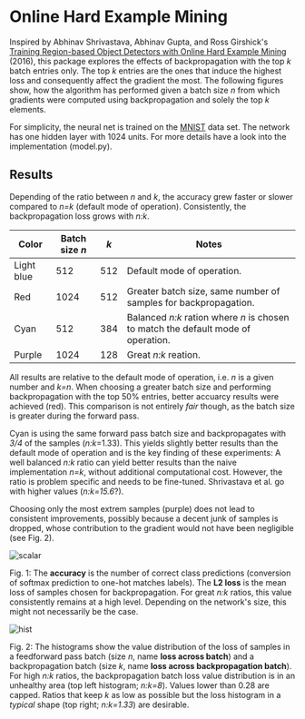 # Online Hard Example Mining
Inspired by Abhinav Shrivastava, Abhinav Gupta, and Ross Girshick's [Training Region-based Object Detectors with Online Hard Example Mining](https://arxiv.org/abs/1604.03540) (2016), this package explores the effects of backpropagation with the top _k_ batch entries only. The top _k_ entries are the ones that induce the highest loss and consequently affect the gradient the most. The following figures show, how the algorithm has performed given a batch size _n_ from which gradients were computed using backpropagation and solely the top _k_ elements.

For simplicity, the neural net is trained on the [MNIST](http://yann.lecun.com/exdb/mnist/) data set. The network has one hidden layer with 1024 units. For more details have a look into the implementation (model.py). 

## Results
Depending of the ratio between _n_ and _k_, the accuracy grew faster or slower compared to _n=k_ (default mode of operation). Consistently, the backpropagation loss grows with _n:k_.

| Color        | Batch size _n_  | _k_        | Notes |
| ------------ |-----------------| -----------|-------|
| Light blue   | 512             | 512        | Default mode of operation. |
| Red          | 1024            | 512        | Greater batch size, same number of samples for backpropagation. |
| Cyan         | 512            | 384        | Balanced _n:k_ ration where _n_ is chosen to match the default mode of operation. |
| Purple       | 1024            | 128        | Great _n:k_ reation. |

All results are relative to the default mode of operation, i.e. _n_ is a given number and _k=n_. When choosing a greater batch size and performing backpropagation with the top 50% entries, better accuarcy results were achieved (red). This comparison is not entirely _fair_ though, as the batch size is greater during the forward pass. 

Cyan is using the same forward pass batch size and backpropagates with _3/4_ of the samples (_n:k_=1.33). This yields slightly better results than the default mode of operation and is the key finding of these experiments: A well balanced _n:k_ ratio can yield better results than the naive implementation _n=k_, without additional computational cost. However, the ratio is problem specific and needs to be fine-tuned. Shrivastava et al. go with higher values (_n:k=15.6_?).

Choosing only the most extrem samples (purple) does not lead to consistent improvements, possibly because a decent junk of samples is dropped, whose contribution to the gradient would not have been negligible (see Fig. 2).

![scalar](https://lh3.googleusercontent.com/RayQHwSsJwwUjg9c403WK5OHYahQXiKJWBZwnW53cft8Lt38vD37PcyxV2xyVVEgax-42HBSD7wRmm7PCAzo4OLx0YaD3R7on14YdjFJWs3sFH2fFyUsxoDYnr6Mmg90IvYFrfwhEM6CfjMam4zbqMxwIp5CXB45zBUjfG0JY6bxadv1sH2THvKI1DF9Fe6wP5qSQRBadp5GR5qyFT7OfvmdDyfsrcMkwqXnJ3E5rpamDuhC_zLsLwy77NZF0jkkeEa9ChrRmNFeQdK5A2RzVnkRq1qE8b0SwhqzqlKsmuxS23t5Wavt4yI1kEMSeDYLQiuSL0-AWclqq5h0N6aU1BrVlv8-1UCGa_fRpxVRct1lfQO3JLYqfNRWzEpndsoA6wYpVDz_jnzHRswyh4GegTub_NnKX6i_4pZkW7udBh4kzi7qD3VpsRFKDbiLTsbA9GYp4hIyHqKiqKd2gZJP8pngUiD86aWyxB21za6l1o88bbaXzWoPMukOM8CNls5bR2Kd4oq0TqOCricRCsSMWaWXgMXQdZtFXGY3WfFczUr-kdosu12UZ2plk68QIPcqu6nL9I6xplIF7IhIPdWeK5D3NPkqZB4nZGUO_ZurJ7fdq9IHvKPLypVBqX3LOm-Fl_Wpks0t3sDjt1yfbXIm7tMOz_-sgeL0GIWn=w1440-h690-no)

Fig. 1: The **accuracy** is the number of correct class predictions (conversion of softmax prediction to one-hot matches labels). The **L2 loss** is the mean loss of samples chosen for backpropagation. For great _n:k_ ratios, this value consistently remains at a high level. Depending on the network's size, this might not necessarily be the case.

![hist](https://lh3.googleusercontent.com/MkdJLErz5PBlTN7BiXAb_Agt3P5GXJmb2_MKBXf2IFp1k3evahMQQmTuhnyzwMDV-rpb8woAhy1eZ8OD4rvxnbNdL22uhd-KR5CTU4OCqUi8x-bBTQeXqavLVSf9JBYBdtUD2OnucFAh_QQNl0cp29sUUky1KNtl9uXSmpvbQm_KXMuVl616cup6gfgb_SXqNec94vDw9fA9nMHFAo7CbxmM0VlFaGkK2wuNEa4pUD1Wd_dLB5gjevTotR1ojVALGwjoaNOb2yUWXOXiGRiF6wBzLJatJbUgybYZGrK_DflUpNn8LOjBvyEkf1iOWbGM71KmdaY5JBEc1PZeC1jPjm8WuowAbF0cdo_HLWd-9eykch1pnTMsoKX9m1ZqnChKcKnFaHnQCDazjzlIoS4NXcrXOUVe2MivXzjWIE-edHIJGsXJFp8kz7800-2F_0Pjte3XvIZyfOIUAPwLNJCh_pvjIJRlqzg1XgAz-fw-ssmiCN73kNgC_zXA5o8JaRHVE2vORtaPxvQeQgeXC4DO5HG8tlIlT08r0jgjksmg_SScJEACjyh86YA4bbY-qZDCUgtVuDlw0-aQj_1yidkdt5tkGYHT9EjPLSB-KUNLJBNKu27L2BE96E72Yr7nGNQTlzD01WuTADXFAVIARmTzgtBX2GPxXr2BZzaN=w1316-h737-no)

Fig. 2: The histograms show the value distribution of the loss of samples in a feedforward pass batch (size _n_, name **loss across batch**) and a backpropagation batch (size _k_, name **loss across backpropagation batch**). For high _n:k_ ratios, the backpropagation batch loss value distribution is in an unhealthy area (top left histogram; _n:k=8_). Values lower than 0.28 are capped. Ratios that keep _k_ as low as possible but the loss histogram in a _typical_ shape (top right; _n:k=1.33_) are desirable.